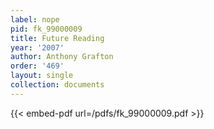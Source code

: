 ```yaml
---
label: nope
pid: fk_99000009
title: Future Reading
year: '2007'
author: Anthony Grafton
order: '469'
layout: single
collection: documents
---
```



{{< embed-pdf url=/pdfs/fk_99000009.pdf >}}